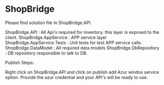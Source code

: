 # ShopBridge

Please find solution file in ShopBridge.API.

ShopBridge.API : All Api's required for inventory. this layer is exposed to the client.
ShopBridge.AppService : APP service layer
ShopBridge.AppService.Tests : Unit tests for test APP service calls.
ShopBridge.DataModel : All required data models
ShopBridge.DbRepository : DB repository responsible to talk to DB.

Publish Steps:

Right click on ShopBridge.API and click on publish add Azur windos service option. Provide the azur credential and your API's will be ready to use.
